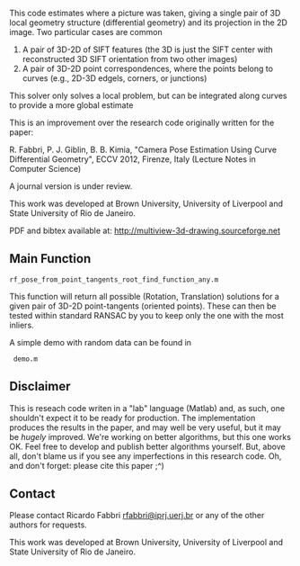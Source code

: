 This code estimates where a picture was taken, giving a single pair of 3D local geometry
structure (differential geometry) and its projection in the 2D image. Two particular cases are common
1. A pair of 3D-2D of SIFT features (the 3D is just the SIFT center with reconstructed 3D SIFT orientation from two other images)
2. A pair of 3D-2D point correspondences, where the points belong to curves (e.g., 2D-3D edgels, corners, or junctions)

This solver only solves a local problem, but can be integrated along curves to provide a more global estimate

This is an improvement over the research code originally written for the paper:

R. Fabbri, P. J. Giblin, B. B. Kimia, "Camera Pose Estimation Using Curve
Differential Geometry", ECCV 2012, Firenze, Italy (Lecture Notes in Computer
Science)

A journal version is under review.

This work was developed at Brown University, University of Liverpool and State University
of Rio de Janeiro.

PDF and bibtex available at: http://multiview-3d-drawing.sourceforge.net


## Main Function

```
rf_pose_from_point_tangents_root_find_function_any.m
```

This function will return all possible (Rotation, Translation) solutions for a
given pair of 3D-2D point-tangents (oriented points). These can then be tested
within standard RANSAC by you to keep only the one with the most inliers.

A simple demo with random data can be found in 
```
 demo.m
```

## Disclaimer

This is reseach code writen in a "lab" language (Matlab) and, as such, one
shouldn't expect it to be ready for production. The implementation produces the
results in the paper, and may well be very useful, but it may be *hugely*
improved. We're working on better algorithms, but this one works OK. Feel free
to develop and publish better algorithms yourself. But, above all, don't blame
us if you see any imperfections in this research code. Oh, and don't forget:
please cite this paper ;^)


## Contact

Please contact Ricardo Fabbri <rfabbri@iprj.uerj.br> or any of the other authors for requests.

This work was developed at Brown University, University of Liverpool and State University
of Rio de Janeiro.
